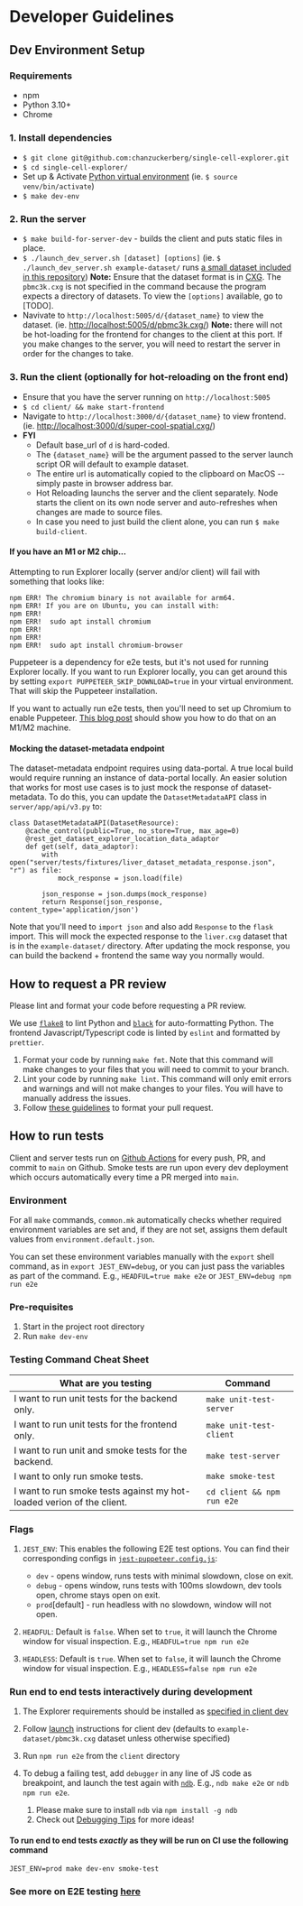 # Developer Guidelines

## Dev Environment Setup

### Requirements

- npm
- Python 3.10+
- Chrome

### 1. Install dependencies

- `$ git clone git@github.com:chanzuckerberg/single-cell-explorer.git`
- `$ cd single-cell-explorer/`
- Set up & Activate [Python virtual environment](https://docs.python.org/3/library/venv.html) (ie. `$ source venv/bin/activate`)
- `$ make dev-env`

### 2. Run the server

- `$ make build-for-server-dev` - builds the client and puts static files in place.
- `$ ./launch_dev_server.sh [dataset] [options]`
   (ie. `$ ./launch_dev_server.sh example-dataset/` runs [a small dataset included in this repository](https://github.com/chanzuckerberg/single-cell-explorer/tree/main/example-dataset/pbmc3k.cxg))
   **Note:** Ensure that the dataset format is in [CXG](https://github.com/chanzuckerberg/single-cell-explorer/blob/28c3c4565154b454b5345c3cc113e38780119bce/dev_docs/cxg.md). The `pbmc3k.cxg` is not specified in the command because the program expects a directory of datasets. To view the `[options]` available, go to [TODO].
- Navivate to `http://localhost:5005/d/{dataset_name}` to view the dataset. (ie. <http://localhost:5005/d/pbmc3k.cxg/>)
   **Note:** there will not be hot-loading for the frontend for changes to the client at this port.
   If you make changes to the server, you will need to restart the server in order for the changes to take.

### 3. Run the client (optionally for hot-reloading on the front end)

- Ensure that you have the server running on `http://localhost:5005`
- `$ cd client/ && make start-frontend`
- Navigate to `http://localhost:3000/d/{dataset_name}` to view frontend.
  (ie. <http://localhost:3000/d/super-cool-spatial.cxg/>)
- **FYI**
  - Default base_url of `d` is hard-coded.
  - The `{dataset_name}` will be the argument passed to the server launch script OR will default to example dataset.
  - The entire url is automatically copied to the clipboard on MacOS -- simply paste in browser address bar.
  - Hot Reloading launchs the server and the client separately. Node starts the client on its own node server and auto-refreshes when changes are made to source files.
  - In case you need to just build the client alone, you can run `$ make build-client`.

#### If you have an M1 or M2 chip...

Attempting to run Explorer locally (server and/or client) will fail with something that looks like:

```
npm ERR! The chromium binary is not available for arm64.
npm ERR! If you are on Ubuntu, you can install with:
npm ERR!
npm ERR!  sudo apt install chromium
npm ERR!
npm ERR!
npm ERR!  sudo apt install chromium-browser
```

Puppeteer is a dependency for e2e tests, but it's not used for running Explorer locally. If you want to run Explorer locally, you can get around this by setting `export PUPPETEER_SKIP_DOWNLOAD=true` in your virtual environment. That will skip the Puppeteer installation.

If you want to actually run e2e tests, then you'll need to set up Chromium to enable Puppeteer. [This blog post](https://broddin.be/2022/09/19/fixing-the-chromium-binary-is-not-available-for-arm64/) should show you how to do that on an M1/M2 machine.

#### Mocking the dataset-metadata endpoint

The dataset-metadata endpoint requires using data-portal. A true local build would require running an instance of data-portal locally. An easier solution that works for most use cases is to just mock the response of dataset-metadata. To do this, you can update the `DatasetMetadataAPI` class in `server/app/api/v3.py` to:

```
class DatasetMetadataAPI(DatasetResource):
    @cache_control(public=True, no_store=True, max_age=0)
    @rest_get_dataset_explorer_location_data_adaptor
    def get(self, data_adaptor):
        with open("server/tests/fixtures/liver_dataset_metadata_response.json", "r") as file:
            mock_response = json.load(file)

        json_response = json.dumps(mock_response)
        return Response(json_response, content_type='application/json')
```

Note that you'll need to `import json` and also add `Response` to the `flask` import. This will mock the expected response to the `liver.cxg` dataset that is in the `example-dataset/` directory. After updating the mock response, you can build the backend + frontend the same way you normally would.

## How to request a PR review

Please lint and format your code before requesting a PR review.

We use [`flake8`](https://github.com/PyCQA/flake8) to lint Python and [`black`](https://pypi.org/project/black/) for auto-formatting Python.
The frontend Javascript/Typescript code is linted by `eslint` and formatted by `prettier`.

1. Format your code by running `make fmt`. Note that this command will make changes to your files that you will need to commit to your branch.
1. Lint your code by running `make lint`. This command will only emit errors and warnings and will not make changes to your files. You will have to manually address the issues.
1. Follow [these guidelines](https://github.com/chanzuckerberg/single-cell-explorer/blob/main/dev_docs/pull_request_guidelines.md) to format your pull request.

## How to run tests

Client and server tests run on [Github Actions](https://github.com/chanzuckerberg/single-cell-explorer/actions/workflows/push_tests.yml) for every push, PR, and commit to `main` on Github. Smoke tests are run upon every dev deployment which occurs automatically every time a PR merged into `main`.

### Environment

For all `make` commands, `common.mk` automatically checks whether required environment variables are set and, if they are not set, assigns them default values from `environment.default.json`.

You can set these environment variables manually with the `export` shell command, as in `export JEST_ENV=debug`, or you can just pass the variables as part of the command. E.g., `HEADFUL=true make e2e` or `JEST_ENV=debug npm run e2e`

### Pre-requisites

1. Start in the project root directory
1. Run `make dev-env`

### Testing Command Cheat Sheet

| What are you testing                                                  | Command                    |
| --------------------------------------------------------------------- | -------------------------- |
| I want to run unit tests for the backend only.                        | `make unit-test-server`    |
| I want to run unit tests for the frontend only.                       | `make unit-test-client`    |
| I want to run unit and smoke tests for the backend.                   | `make test-server`         |
| I want to only run smoke tests.                                       | `make smoke-test`          |
| I want to run smoke tests against my hot-loaded verion of the client. | `cd client && npm run e2e` |

### Flags

1. `JEST_ENV`: This enables the following E2E test options. You can find their corresponding configs in [`jest-puppeteer.config.js`](../client/jest-puppeteer.config.js):

   - `dev` - opens window, runs tests with minimal slowdown, close on exit.
   - `debug` - opens window, runs tests with 100ms slowdown, dev tools open, chrome stays open on exit.
   - `prod`[default] - run headless with no slowdown, window will not open.

1. `HEADFUL`: Default is `false`. When set to `true`, it will launch the Chrome window for visual inspection. E.g., `HEADFUL=true npm run e2e`

1. `HEADLESS`: Default is `true`. When set to `false`, it will launch the Chrome window for visual inspection. E.g., `HEADLESS=false npm run e2e`

### Run end to end tests interactively during development

1. The Explorer requirements should be installed as [specified in client dev](#1-install-dependencies)
1. Follow [launch](#3-run-the-client-optionally-for-hot-reloading-on-the-front-end) instructions for client dev (defaults to `example-dataset/pbmc3k.cxg` dataset unless otherwise specified)
1. Run `npm run e2e` from the `client` directory
1. To debug a failing test, add `debugger` in any line of JS code as breakpoint, and launch the test again with [`ndb`](https://github.com/GoogleChromeLabs/ndb). E.g., `ndb make e2e` or `ndb npm run e2e`.

   1. Please make sure to install `ndb` via `npm install -g ndb`
   1. Check out [Debugging Tips](e2e_tests.md#debugging-tips) for more ideas!

#### To run end to end tests _exactly_ as they will be run on CI use the following command

```shell
JEST_ENV=prod make dev-env smoke-test
```

### See more on E2E testing [here](e2e_tests.md)
